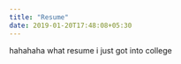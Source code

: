 ```yaml
---
title: "Resume"
date: 2019-01-20T17:48:08+05:30
---
```


hahahaha what resume i just got into college
